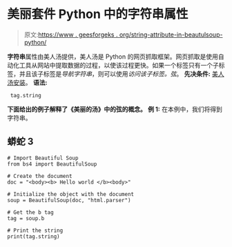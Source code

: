 # 美丽套件 Python 中的字符串属性

> 原文:[https://www . geesforgeks . org/string-attribute-in-beautulsoup-python/](https://www.geeksforgeeks.org/string-attribute-in-beautifulsoup-python/)

**字符串**属性由美人汤提供，美人汤是 Python 的网页抓取框架。网页抓取是使用自动化工具从网站中提取数据的过程，以使该过程更快。如果一个标签只有一个子标签，并且该子标签是*导航字符串*，则可以使用*访问该子标签。弦*。
**先决条件:** [美人汤安装](https://www.crummy.com/software/BeautifulSoup/bs4/doc/#installing-beautiful-soup)。
**语法:**

```
 tag.string 

```

**下面给出的例子解释了《美丽的汤》中的弦的概念。**
**例 1:** 在本例中，我们将得到字符串。

## 蟒蛇 3

```
# Import Beautiful Soup
from bs4 import BeautifulSoup

# Create the document
doc = "<body><b> Hello world </b><body>"

# Initialize the object with the document
soup = BeautifulSoup(doc, "html.parser")

# Get the b tag
tag = soup.b

# Print the string
print(tag.string)
```
